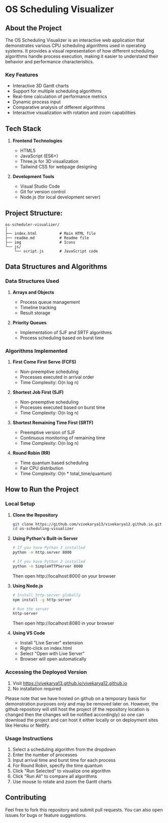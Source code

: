 # OS Scheduling Visualizer

## About the Project
The OS Scheduling Visualizer is an interactive web application that demonstrates various CPU scheduling algorithms used in operating systems. It provides a visual representation of how different scheduling algorithms handle process execution, making it easier to understand their behavior and performance characteristics.

### Key Features
- Interactive 3D Gantt charts
- Support for multiple scheduling algorithms
- Real-time calculation of performance metrics
- Dynamic process input
- Comparative analysis of different algorithms
- Interactive visualization with rotation and zoom capabilities

## Tech Stack
1. **Frontend Technologies**
   - HTML5
   - JavaScript (ES6+)
   - Three.js for 3D visualization
   - Tailwind CSS for webpage designing

2. **Development Tools**
   - Visual Studio Code 
   - Git for version control
   - Node.js (for local development server)

## Project Structure:
```
os-scheduler-visualizer/
│
├── index.html          # Main HTML file
├── readme.md           # Readme file
├── img                 # Icons
└── js/
    └── script.js       # JavaScript code
```

## Data Structures and Algorithms

### Data Structures Used
1. **Arrays and Objects**
   - Process queue management
   - Timeline tracking
   - Result storage

2. **Priority Queues**
   - Implementation of SJF and SRTF algorithms
   - Process scheduling based on burst time

### Algorithms Implemented

1. **First Come First Serve (FCFS)**
   - Non-preemptive scheduling
   - Processes executed in arrival order
   - Time Complexity: O(n log n)

2. **Shortest Job First (SJF)**
   - Non-preemptive scheduling
   - Processes executed based on burst time
   - Time Complexity: O(n log n)

3. **Shortest Remaining Time First (SRTF)**
   - Preemptive version of SJF
   - Continuous monitoring of remaining time
   - Time Complexity: O(n log n)

4. **Round Robin (RR)**
   - Time quantum based scheduling
   - Fair CPU distribution
   - Time Complexity: O(n * total_time/quantum)

## How to Run the Project

### Local Setup

1. **Clone the Repository**
   ```bash
   git clone https://github.com/vivekarya13/vivekarya12.github.io.git
   cd os-scheduling-visualizer
   ```

2. **Using Python's Built-in Server**
   ```bash
   # If you have Python 3 installed
   python -m http.server 8000

   # If you have Python 2 installed
   python -m SimpleHTTPServer 8000
   ```
   Then open http://localhost:8000 on your browser

3. **Using Node.js**
   ```bash
   # Install http-server globally
   npm install -g http-server

   # Run the server
   http-server
   ```
   Then open http://localhost:8080 in your browser

4. **Using VS Code**
   - Install "Live Server" extension
   - Right-click on index.html
   - Select "Open with Live Server"
   - Browser will open automatically

### Accessing the Deployed Version
1. Visit https://vivekarya13.github.io/vivekarya12.github.io
2. No installation required

Please note that we have hosted on github on a temporary basis for demonstration purposes only and may be removed later on. However, the github repository will still host the project (if the repository location is changed then the changes will be notified accordingly) so one can download the project and can host it either locally or on deployment sites like Heroku or Netlify.

### Usage Instructions
1. Select a scheduling algorithm from the dropdown
2. Enter the number of processes
3. Input arrival time and burst time for each process
4. For Round Robin, specify the time quantum
5. Click "Run Selected" to visualize one algorithm
6. Click "Run All" to compare all algorithms
7. Use mouse to rotate and zoom the Gantt charts

## Contributing
Feel free to fork this repository and submit pull requests. You can also open issues for bugs or feature suggestions.
